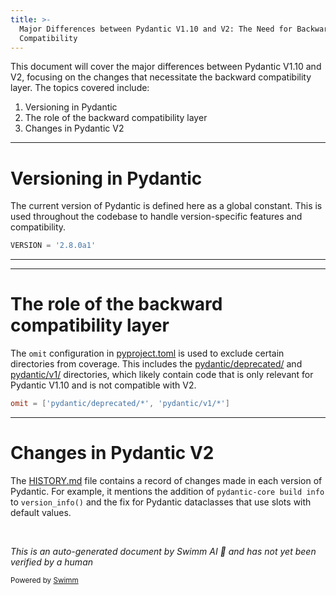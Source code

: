 ```yaml
---
title: >-
  Major Differences between Pydantic V1.10 and V2: The Need for Backward
  Compatibility
---
```

This document will cover the major differences between Pydantic V1.10 and V2, focusing on the changes that necessitate the backward compatibility layer. The topics covered include:

1. Versioning in Pydantic
2. The role of the backward compatibility layer
3. Changes in Pydantic V2

<SwmSnippet path="/pydantic/version.py" line="7">

---

# Versioning in Pydantic

The current version of Pydantic is defined here as a global constant. This is used throughout the codebase to handle version-specific features and compatibility.

```python
VERSION = '2.8.0a1'
```

---

</SwmSnippet>

<SwmSnippet path="/pyproject.toml" line="211">

---

# The role of the backward compatibility layer

The <SwmToken path="/pyproject.toml" pos="211:0:0" line-data="omit = [&#39;pydantic/deprecated/*&#39;, &#39;pydantic/v1/*&#39;]">`omit`</SwmToken> configuration in <SwmPath>[pyproject.toml](/pyproject.toml)</SwmPath> is used to exclude certain directories from coverage. This includes the <SwmPath>[pydantic/deprecated/](/pydantic/deprecated/)</SwmPath> and <SwmPath>[pydantic/v1/](/pydantic/v1/)</SwmPath> directories, which likely contain code that is only relevant for Pydantic V1.10 and is not compatible with V2.

```toml
omit = ['pydantic/deprecated/*', 'pydantic/v1/*']
```

---

</SwmSnippet>

# Changes in Pydantic V2

The <SwmPath>[HISTORY.md](/HISTORY.md)</SwmPath> file contains a record of changes made in each version of Pydantic. For example, it mentions the addition of <SwmToken path="/pydantic/version.py" pos="55:2:4" line-data="        &#39;pydantic-core version&#39;: pdc.__version__,">`pydantic-core`</SwmToken>` `<SwmToken path="/pydantic/_internal/_decorators.py" pos="224:3:3" line-data="    def build(">`build`</SwmToken>` `<SwmToken path="/pydantic/version.py" pos="53:1:1" line-data="    info = {">`info`</SwmToken> to <SwmToken path="/pydantic/v1/version.py" pos="16:2:4" line-data="def version_info() -&gt; str:">`version_info()`</SwmToken> and the fix for Pydantic dataclasses that use slots with default values.

&nbsp;

*This is an auto-generated document by Swimm AI 🌊 and has not yet been verified by a human*

<SwmMeta version="3.0.0" repo-id="Z2l0aHViJTNBJTNBREVNTy1weWRhbnRpYyUzQSUzQWdpbGFkbmF2b3Q=" repo-name="DEMO-pydantic"><sup>Powered by [Swimm](https://app.swimm.io/)</sup></SwmMeta>
